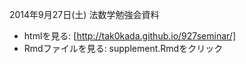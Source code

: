 2014年9月27日(土) 法数学勉強会資料

* htmlを見る: [http://tak0kada.github.io/927seminar/]
* Rmdファイルを見る: supplement.Rmdをクリック
